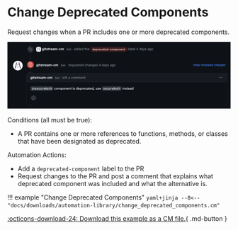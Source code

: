 # Change Deprecated Components

Request changes when a PR includes one or more deprecated components.

![Change Deprecated Components](change_deprecated_components.png)

Conditions (all must be true):

* A PR contains one or more references to functions, methods, or classes that have been designated as deprecated.

Automation Actions:

* Add a `deprecated-component` label to the PR
* Request changes to the PR and post a comment that explains what deprecated component was included and what the alternative is.

!!! example "Change Deprecated Components"
    ```yaml+jinja
    --8<-- "docs/downloads/automation-library/change_deprecated_components.cm"
    ```
    <div class="result" markdown>
      <span>
      [:octicons-download-24: Download this example as a CM file.](/downloads/automation-library/change_deprecated_components.cm){ .md-button }
      </span>
    </div>